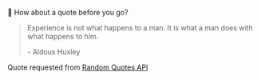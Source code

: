 📣 How about a quote before you go?

> Experience is not what happens to a man. It is what a man does with what happens to him.
>
> <p>- Aldous Huxley</p>

Quote requested from [Random Quotes API](https://github.com/lukePeavey/quotable)
